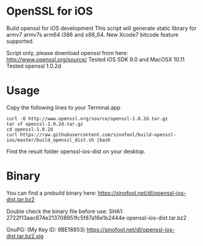 OpenSSL for iOS
=================
Build openssl for iOS development
This script will generate static library for armv7 armv7s arm64 i386 and x86_64.
New Xcode7 bitcode feature supported.

Script only, please download openssl from here: http://www.openssl.org/source/
Tested iOS SDK 9.0 and MacOSX 10.11
Tested openssl 1.0.2d


Usage
=================
Copy the following lines to your Terminal.app
```
curl -O http://www.openssl.org/source/openssl-1.0.2d.tar.gz
tar xf openssl-1.0.2d.tar.gz
cd openssl-1.0.2d
curl https://raw.githubusercontent.com/sinofool/build-openssl-ios/master/build_openssl_dist.sh |bash
```
Find the result folder openssl-ios-dist on your desktop.


Binary
=================
You can find a prebuild binary here: https://sinofool.net/dl/openssl-ios-dist.tar.bz2

Double check the binary file before use:
SHA1:
2722f13aac674e213708951fc5f87a16e1b2444e  openssl-ios-dist.tar.bz2

GnuPG: (My Key ID: 9BE18853)
https://sinofool.net/dl/openssl-ios-dist.tar.bz2.sig

